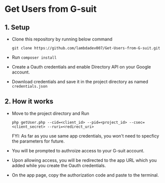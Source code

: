 # Get Users from G-suit

## 1. Setup
- Clone this repository by running below command
  
  ``git clone https://github.com/lambdadev007/Get-Users-from-G-suit.git``
- Run `composer install`
- Create a Oauth credentials and enable Directory API on your Google account.
- Download credentials and save it in the project directory as named  `credentials.json`

## 2. How it works
- Move to the project directory and Run
  
  ``php getUser.php --cid=<client_id> --pid=<project_id> --csec=<client_secret> --ruri=<redirect_uri>``

  FYI: As far as you use same app credentials, you won't need to specficy the parameters for future.

- You will be prompted to authroize access to your G-suit account.
- Upon allowing access, you will be redirected to the app URL which you added while you create the Oauth credentials.
- On the app page, copy the authorization code and paste to the terminal.